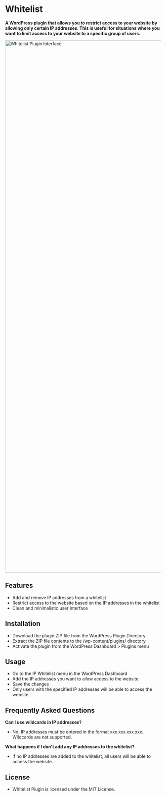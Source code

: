 # Whitelist
**A WordPress plugin that allows you to restrict access to your website by allowing only certain IP addresses. This is useful for situations where you want to limit access to your website to a specific group of users.**

<img width="1717" alt="Whitelist Plugin Interface" src="https://github.com/denniselsinga/wordpress-ip-whitelist-plugin/assets/23448484/8ddbb64c-76c6-43df-9dd4-7324434ecc7d">

## Features
- Add and remove IP addresses from a whitelist
- Restrict access to the website based on the IP addresses in the whitelist
- Clean and minimalistic user interface

## Installation
- Download the plugin ZIP file from the WordPress Plugin Directory
- Extract the ZIP file contents to the /wp-content/plugins/ directory
- Activate the plugin from the WordPress Dashboard > Plugins menu

## Usage
- Go to the IP Whitelist menu in the WordPress Dashboard
- Add the IP addresses you want to allow access to the website
- Save the changes
- Only users with the specified IP addresses will be able to access the website

## Frequently Asked Questions
**Can I use wildcards in IP addresses?**
- No, IP addresses must be entered in the format xxx.xxx.xxx.xxx. Wildcards are not supported.

**What happens if I don't add any IP addresses to the whitelist?**
- If no IP addresses are added to the whitelist, all users will be able to access the website.

## License
- Whitelist Plugin is licensed under the MIT License.
